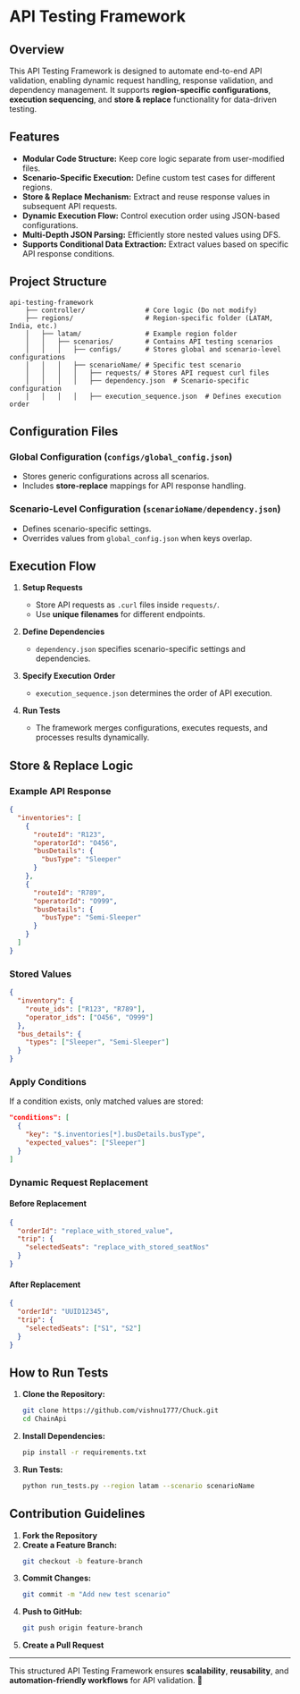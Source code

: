 # API Testing Framework

## Overview
This API Testing Framework is designed to automate end-to-end API validation, enabling dynamic request handling, response validation, and dependency management. It supports **region-specific configurations**, **execution sequencing**, and **store & replace** functionality for data-driven testing.

## Features
- **Modular Code Structure:** Keep core logic separate from user-modified files.
- **Scenario-Specific Execution:** Define custom test cases for different regions.
- **Store & Replace Mechanism:** Extract and reuse response values in subsequent API requests.
- **Dynamic Execution Flow:** Control execution order using JSON-based configurations.
- **Multi-Depth JSON Parsing:** Efficiently store nested values using DFS.
- **Supports Conditional Data Extraction:** Extract values based on specific API response conditions.

## Project Structure
```plaintext
api-testing-framework
    ├── controller/               # Core logic (Do not modify)
    ├── regions/                  # Region-specific folder (LATAM, India, etc.)
    │   ├── latam/                # Example region folder
    │   │   ├── scenarios/        # Contains API testing scenarios
    │   │   │   ├── configs/      # Stores global and scenario-level configurations
    │   │   │   ├── scenarioName/ # Specific test scenario
    │   │   │   │   ├── requests/ # Stores API request curl files
    │   │   │   │   ├── dependency.json  # Scenario-specific configuration
    │   │   │   │   ├── execution_sequence.json  # Defines execution order
```

## Configuration Files
### Global Configuration (`configs/global_config.json`)
- Stores generic configurations across all scenarios.
- Includes **store-replace** mappings for API response handling.

### Scenario-Level Configuration (`scenarioName/dependency.json`)
- Defines scenario-specific settings.
- Overrides values from `global_config.json` when keys overlap.

## Execution Flow
1. **Setup Requests**
   - Store API requests as `.curl` files inside `requests/`.
   - Use **unique filenames** for different endpoints.

2. **Define Dependencies**
   - `dependency.json` specifies scenario-specific settings and dependencies.

3. **Specify Execution Order**
   - `execution_sequence.json` determines the order of API execution.

4. **Run Tests**
   - The framework merges configurations, executes requests, and processes results dynamically.

## Store & Replace Logic
### **Example API Response**
```json
{
  "inventories": [
    {
      "routeId": "R123",
      "operatorId": "O456",
      "busDetails": {
        "busType": "Sleeper"
      }
    },
    {
      "routeId": "R789",
      "operatorId": "O999",
      "busDetails": {
        "busType": "Semi-Sleeper"
      }
    }
  ]
}
```

### **Stored Values**
```json
{
  "inventory": {
    "route_ids": ["R123", "R789"],
    "operator_ids": ["O456", "O999"]
  },
  "bus_details": {
    "types": ["Sleeper", "Semi-Sleeper"]
  }
}
```

### **Apply Conditions**
If a condition exists, only matched values are stored:
```json
"conditions": [
  {
    "key": "$.inventories[*].busDetails.busType",
    "expected_values": ["Sleeper"]
  }
]
```

### **Dynamic Request Replacement**
#### Before Replacement
```json
{
  "orderId": "replace_with_stored_value",
  "trip": {
    "selectedSeats": "replace_with_stored_seatNos"
  }
}
```

#### After Replacement
```json
{
  "orderId": "UUID12345",
  "trip": {
    "selectedSeats": ["S1", "S2"]
  }
}
```

## How to Run Tests
1. **Clone the Repository:**
   ```sh
   git clone https://github.com/vishnu1777/Chuck.git
   cd ChainApi
   ```
2. **Install Dependencies:**
   ```sh
   pip install -r requirements.txt
   ```
3. **Run Tests:**
   ```sh
   python run_tests.py --region latam --scenario scenarioName
   ```

## Contribution Guidelines
1. **Fork the Repository**
2. **Create a Feature Branch:**
   ```sh
   git checkout -b feature-branch
   ```
3. **Commit Changes:**
   ```sh
   git commit -m "Add new test scenario"
   ```
4. **Push to GitHub:**
   ```sh
   git push origin feature-branch
   ```
5. **Create a Pull Request**

---

This structured API Testing Framework ensures **scalability**, **reusability**, and **automation-friendly workflows** for API validation. 🚀

